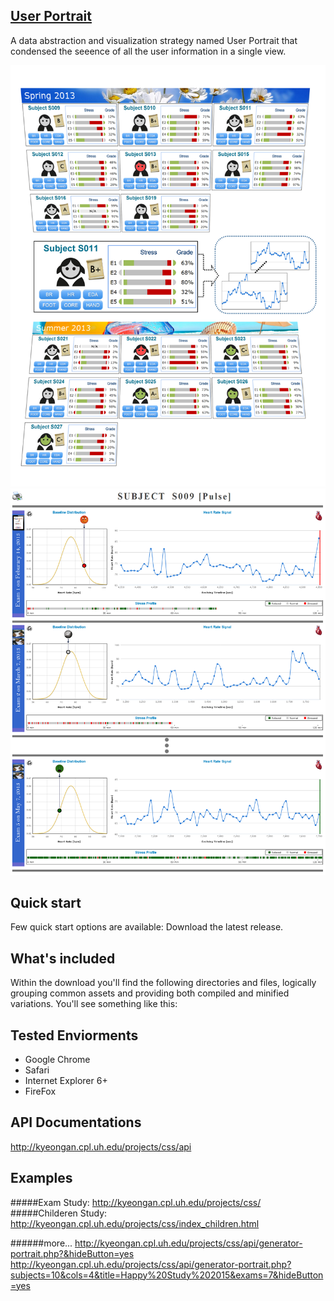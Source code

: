 ## <a href="http://kyeongan.cpl.uh.edu/projects/css/">User Portrait</a>
A data abstraction and visualization strategy named User Portrait that condensed the seeence of all the user information in a single view.

![](./Docs/ConceptDiagram-Compact.png "")
![](./Docs/entire_signals_large1.png "")

## Quick start
Few quick start options are available:
Download the latest release.

## What's included
Within the download you'll find the following directories and files, logically grouping common assets and providing both compiled and minified variations. You'll see something like this:

## Tested Enviorments
* Google Chrome
* Safari
* Internet Explorer 6+
* FireFox

## API Documentations
http://kyeongan.cpl.uh.edu/projects/css/api

## Examples
#####Exam Study: http://kyeongan.cpl.uh.edu/projects/css/
#####Childeren Study: http://kyeongan.cpl.uh.edu/projects/css/index_children.html

######more...
http://kyeongan.cpl.uh.edu/projects/css/api/generator-portrait.php?&hideButton=yes
http://kyeongan.cpl.uh.edu/projects/css/api/generator-portrait.php?subjects=10&cols=4&title=Happy%20Study%202015&exams=7&hideButton=yes
